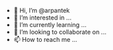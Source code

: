- 👋 Hi, I’m @arpantek
- 👀 I’m interested in ...
- 🌱 I’m currently learning ...
- 💞️ I’m looking to collaborate on ...
- 📫 How to reach me ...

<!---
arpantek/arpantek is a ✨ special ✨ repository because its `README.md` (this file) appears on your GitHub profile.
You can click the Preview link to take a look at your changes.
--->
